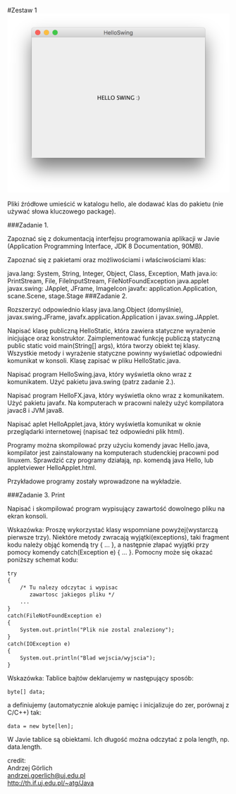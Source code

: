 #Zestaw 1
![alt tag](/Java/Zestaw_1/Hello.png)

Pliki źródłowe umieścić w katalogu hello, ale dodawać klas do pakietu (nie używać słowa kluczowego package).

###Zadanie 1.

Zapoznać się z dokumentacją interfejsu programowania aplikacji w Javie (Application Programming Interface, JDK 8 Documentation, 90MB).

Zapoznać się z pakietami oraz możliwościami i właściwościami klas:

java.lang: System, String, Integer, Object, Class, Exception, Math
java.io: PrintStream, File, FileInputStream, FileNotFoundException
java.applet
javax.swing: JApplet, JFrame, ImageIcon
javafx: application.Application, scane.Scene, stage.Stage
###Zadanie 2.

Rozszerzyć odpowiednio klasy java.lang.Object (domyślnie), javax.swing.JFrame, javafx.application.Application i javax.swing.JApplet.

Napisać klasę publiczną HelloStatic, która zawiera statyczne wyrażenie inicjujące oraz konstruktor. Zaimplementować funkcję publiczą statyczną public static void main(String[] args), która tworzy obiekt tej klasy. Wszystkie metody i wyrażenie statyczne powinny wyświetlać odpowiedni komunikat w konsoli. Klasę zapisać w pliku HelloStatic.java.

Napisać program HelloSwing.java, który wyświetla okno wraz z komunikatem. Użyć pakietu java.swing (patrz zadanie 2.).

Napisać program HelloFX.java, który wyświetla okno wraz z komunikatem. Użyć pakietu javafx. Na komputerach w pracowni należy użyć kompilatora javac8 i JVM java8.

Napisać aplet HelloApplet.java, który wyświetla komunikat w oknie przeglądarki internetowej (napisać też odpowiedni plik html).

Programy można skompilować przy użyciu komendy javac Hello.java, kompilator jest zainstalowany na komputerach studenckiej pracowni pod linuxem. Sprawdzić czy programy działają, np. komendą java Hello, lub appletviewer HelloApplet.html.

Przykładowe programy zostały wprowadzone na wykładzie.

###Zadanie 3. Print

Napisać i skompilować program wypisujący zawartość dowolnego pliku na ekran konsoli.

Wskazówka: Proszę wykorzystać klasy wspomniane powyżej(wystarczą pierwsze trzy). Niektóre metody zwracają wyjątki(exceptions), taki fragment kodu należy objąć komendą try { ... }, a następnie złapać wyjątki przy pomocy komendy catch(Exception e) { ... }. Pomocny może się okazać poniższy schemat kodu:
```
try
{
    /* Tu nalezy odczytac i wypisac
       zawartosc jakiegos pliku */
    ...
}
catch(FileNotFoundException e)
{
    System.out.println("Plik nie zostal znaleziony");
}
catch(IOException e)
{
    System.out.println("Blad wejscia/wyjscia");
}
```
Wskazówka: Tablice bajtów deklarujemy w następujący sposób:
```
byte[] data;
```
a definiujemy (automatycznie alokuje pamięc i inicjalizuje do zer, porównaj z C/C++) tak:

```
data = new byte[len];
```
W Javie tablice są obiektami. Ich długość można odczytać z pola length, np. data.length.

credit:   
Andrzej Görlich   
andrzej.goerlich@uj.edu.pl   
http://th.if.uj.edu.pl/~atg/Java   
